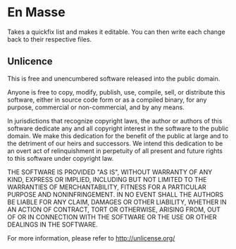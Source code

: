 # En Masse

Takes a quickfix list and makes it editable. You can then write each change back to their respective files.

## Unlicence

This is free and unencumbered software released into the public domain.

Anyone is free to copy, modify, publish, use, compile, sell, or
distribute this software, either in source code form or as a compiled
binary, for any purpose, commercial or non-commercial, and by any
means.

In jurisdictions that recognize copyright laws, the author or authors
of this software dedicate any and all copyright interest in the
software to the public domain. We make this dedication for the benefit
of the public at large and to the detriment of our heirs and
successors. We intend this dedication to be an overt act of
relinquishment in perpetuity of all present and future rights to this
software under copyright law.

THE SOFTWARE IS PROVIDED "AS IS", WITHOUT WARRANTY OF ANY KIND,
EXPRESS OR IMPLIED, INCLUDING BUT NOT LIMITED TO THE WARRANTIES OF
MERCHANTABILITY, FITNESS FOR A PARTICULAR PURPOSE AND NONINFRINGEMENT.
IN NO EVENT SHALL THE AUTHORS BE LIABLE FOR ANY CLAIM, DAMAGES OR
OTHER LIABILITY, WHETHER IN AN ACTION OF CONTRACT, TORT OR OTHERWISE,
ARISING FROM, OUT OF OR IN CONNECTION WITH THE SOFTWARE OR THE USE OR
OTHER DEALINGS IN THE SOFTWARE.

For more information, please refer to <http://unlicense.org/>